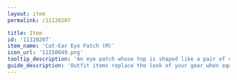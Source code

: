 ```yaml
---
layout: item
permalink: /11120207

title: Item
id: '11120207'
item_name: 'Cat-Ear Eye Patch (M)'
icon_url: '11150049.png'
tooltip_description: 'An eye patch whose top is shaped like a pair of cat ears.'
guide_description: 'Outfit items replace the look of your gear when equipped.'
---
```

